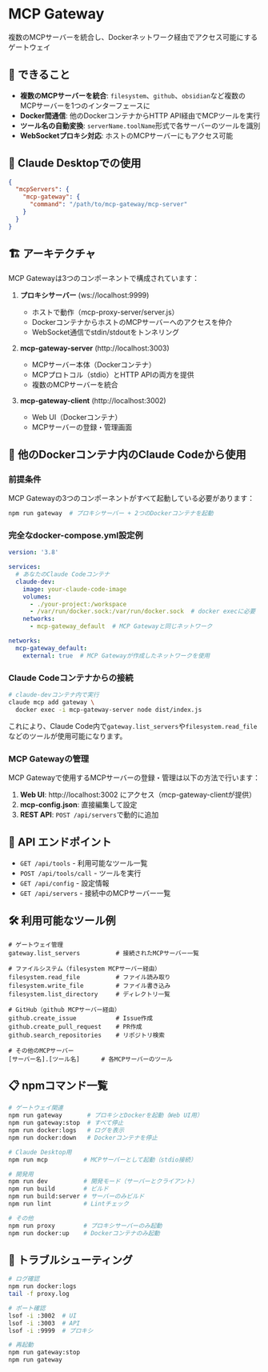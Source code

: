 # MCP Gateway

複数のMCPサーバーを統合し、Dockerネットワーク経由でアクセス可能にするゲートウェイ

## 🎯 できること

- **複数のMCPサーバーを統合**: `filesystem`、`github`、`obsidian`など複数のMCPサーバーを1つのインターフェースに
- **Docker間通信**: 他のDockerコンテナからHTTP API経由でMCPツールを実行
- **ツール名の自動変換**: `serverName.toolName`形式で各サーバーのツールを識別
- **WebSocketプロキシ対応**: ホストのMCPサーバーにもアクセス可能

## 🤖 Claude Desktopでの使用

```json
{
  "mcpServers": {
    "mcp-gateway": {
      "command": "/path/to/mcp-gateway/mcp-server"
    }
  }
}
```

## 🏗️ アーキテクチャ

MCP Gatewayは3つのコンポーネントで構成されています：

1. **プロキシサーバー** (ws://localhost:9999)
   - ホストで動作（mcp-proxy-server/server.js）
   - DockerコンテナからホストのMCPサーバーへのアクセスを仲介
   - WebSocket通信でstdin/stdoutをトンネリング

2. **mcp-gateway-server** (http://localhost:3003)
   - MCPサーバー本体（Dockerコンテナ）
   - MCPプロトコル（stdio）とHTTP APIの両方を提供
   - 複数のMCPサーバーを統合

3. **mcp-gateway-client** (http://localhost:3002)
   - Web UI（Dockerコンテナ）
   - MCPサーバーの登録・管理画面

## 🐳 他のDockerコンテナ内のClaude Codeから使用

### 前提条件
MCP Gatewayの3つのコンポーネントがすべて起動している必要があります：
```bash
npm run gateway  # プロキシサーバー + 2つのDockerコンテナを起動
```

### 完全なdocker-compose.yml設定例

```yaml
version: '3.8'

services:
  # あなたのClaude Codeコンテナ
  claude-dev:
    image: your-claude-code-image
    volumes:
      - ./your-project:/workspace
      - /var/run/docker.sock:/var/run/docker.sock  # docker execに必要
    networks:
      - mcp-gateway_default  # MCP Gatewayと同じネットワーク

networks:
  mcp-gateway_default:
    external: true  # MCP Gatewayが作成したネットワークを使用
```

### Claude Codeコンテナからの接続

```bash
# claude-devコンテナ内で実行
claude mcp add gateway \
  docker exec -i mcp-gateway-server node dist/index.js
```

これにより、Claude Code内で`gateway.list_servers`や`filesystem.read_file`などのツールが使用可能になります。

### MCP Gatewayの管理

MCP Gatewayで使用するMCPサーバーの登録・管理は以下の方法で行います：

1. **Web UI**: http://localhost:3002 にアクセス（mcp-gateway-clientが提供）
2. **mcp-config.json**: 直接編集して設定
3. **REST API**: `POST /api/servers`で動的に追加

## 📡 API エンドポイント

- `GET /api/tools` - 利用可能なツール一覧
- `POST /api/tools/call` - ツールを実行
- `GET /api/config` - 設定情報
- `GET /api/servers` - 接続中のMCPサーバー一覧

## 🛠️ 利用可能なツール例

```
# ゲートウェイ管理
gateway.list_servers          # 接続されたMCPサーバー一覧

# ファイルシステム（filesystem MCPサーバー経由）
filesystem.read_file          # ファイル読み取り
filesystem.write_file         # ファイル書き込み
filesystem.list_directory     # ディレクトリ一覧

# GitHub（github MCPサーバー経由）
github.create_issue           # Issue作成
github.create_pull_request    # PR作成
github.search_repositories    # リポジトリ検索

# その他のMCPサーバー
[サーバー名].[ツール名]      # 各MCPサーバーのツール
```

## 📋 npmコマンド一覧

```bash
# ゲートウェイ関連
npm run gateway       # プロキシとDockerを起動（Web UI用）
npm run gateway:stop  # すべて停止
npm run docker:logs   # ログを表示
npm run docker:down   # Dockerコンテナを停止

# Claude Desktop用
npm run mcp          # MCPサーバーとして起動（stdio接続）

# 開発用
npm run dev          # 開発モード（サーバーとクライアント）
npm run build        # ビルド
npm run build:server # サーバーのみビルド
npm run lint         # Lintチェック

# その他
npm run proxy        # プロキシサーバーのみ起動
npm run docker:up    # Dockerコンテナのみ起動
```

## 🔧 トラブルシューティング

```bash
# ログ確認
npm run docker:logs
tail -f proxy.log

# ポート確認
lsof -i :3002  # UI
lsof -i :3003  # API
lsof -i :9999  # プロキシ

# 再起動
npm run gateway:stop
npm run gateway
```

